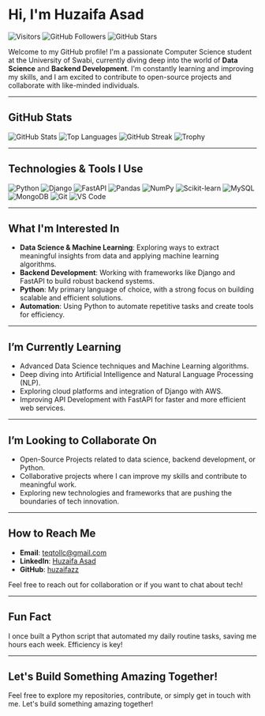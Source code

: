 # Hi, I'm Huzaifa Asad 

![Visitors](https://visitor-badge.glitch.me/badge?page_id=huzaifazz.huzaifazz)
![GitHub Followers](https://img.shields.io/github/followers/huzaifazz?label=Follow&style=social)
![GitHub Stars](https://img.shields.io/github/stars/huzaifazz?label=Stars&style=social)

Welcome to my GitHub profile! I'm a passionate Computer Science student at the University of Swabi, currently diving deep into the world of **Data Science** and **Backend Development**. I'm constantly learning and improving my skills, and I am excited to contribute to open-source projects and collaborate with like-minded individuals.

---

##  GitHub Stats

![GitHub Stats](https://github-readme-stats.vercel.app/api?username=huzaifazz&show_icons=true&theme=radical)
![Top Languages](https://github-readme-stats.vercel.app/api/top-langs/?username=huzaifazz&layout=compact&theme=radical)
![GitHub Streak](https://streak-stats.demolab.com?user=huzaifazz&theme=radical)
![Trophy](https://github-profile-trophy.vercel.app/?username=huzaifazz&theme=radical&row=2&column=3)

---

##  Technologies & Tools I Use

![Python](https://img.shields.io/badge/Python-3776AB?style=for-the-badge&logo=python&logoColor=white)
![Django](https://img.shields.io/badge/Django-092E20?style=for-the-badge&logo=django&logoColor=white)
![FastAPI](https://img.shields.io/badge/FastAPI-009688?style=for-the-badge&logo=fastapi&logoColor=white)
![Pandas](https://img.shields.io/badge/Pandas-150458?style=for-the-badge&logo=pandas&logoColor=white)
![NumPy](https://img.shields.io/badge/NumPy-013243?style=for-the-badge&logo=numpy&logoColor=white)
![Scikit-learn](https://img.shields.io/badge/Scikit_learn-F7931E?style=for-the-badge&logo=scikit-learn&logoColor=white)
![MySQL](https://img.shields.io/badge/MySQL-4479A1?style=for-the-badge&logo=mysql&logoColor=white)
![MongoDB](https://img.shields.io/badge/MongoDB-47A248?style=for-the-badge&logo=mongodb&logoColor=white)
![Git](https://img.shields.io/badge/Git-F05032?style=for-the-badge&logo=git&logoColor=white)
![VS Code](https://img.shields.io/badge/VS_Code-007ACC?style=for-the-badge&logo=visual-studio-code&logoColor=white)

---

##  What I'm Interested In

- **Data Science & Machine Learning**: Exploring ways to extract meaningful insights from data and applying machine learning algorithms.
- **Backend Development**: Working with frameworks like Django and FastAPI to build robust backend systems.
- **Python**: My primary language of choice, with a strong focus on building scalable and efficient solutions.
- **Automation**: Using Python to automate repetitive tasks and create tools for efficiency.

---

##  I’m Currently Learning

- Advanced Data Science techniques and Machine Learning algorithms.
- Deep diving into Artificial Intelligence and Natural Language Processing (NLP).
- Exploring cloud platforms and integration of Django with AWS.
- Improving API Development with FastAPI for faster and more efficient web services.

---

##  I’m Looking to Collaborate On

- Open-Source Projects related to data science, backend development, or Python.
- Collaborative projects where I can improve my skills and contribute to meaningful work.
- Exploring new technologies and frameworks that are pushing the boundaries of tech innovation.

---

##  How to Reach Me

- **Email**: [teqtollc@gmail.com](mailto:teqtollc@gmail.com)
- **LinkedIn**: [Huzaifa Asad](https://www.linkedin.com/in/huzaifa-asad/)
- **GitHub**: [huzaifazz](https://github.com/huzaifazz)

Feel free to reach out for collaboration or if you want to chat about tech!

---

##  Fun Fact

I once built a Python script that automated my daily routine tasks, saving me hours each week. Efficiency is key!

---

##  Let's Build Something Amazing Together!

Feel free to explore my repositories, contribute, or simply get in touch with me. Let's build something amazing together!

